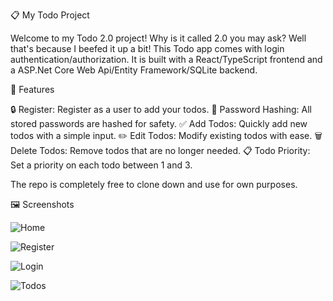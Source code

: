 📋 My Todo Project

Welcome to my Todo 2.0 project! Why is it called 2.0 you may ask? Well that's because I beefed it up a bit! This Todo app comes with login authentication/authorization.
It is built with a React/TypeScript frontend and a ASP.Net Core Web Api/Entity Framework/SQLite backend.

🌟 Features

🔒 Register: Register as a user to add your todos.
🔑 Password Hashing: All stored passwords are hashed for safety.
✅ Add Todos: Quickly add new todos with a simple input.
✏️ Edit Todos: Modify existing todos with ease.
🗑️ Delete Todos: Remove todos that are no longer needed.
📋 Todo Priority: Set a priority on each todo between 1 and 3.

The repo is completely free to clone down and use for own purposes.

🖼️ Screenshots

![Home](https://github.com/MattiasL2001/Todo/assets/45106868/c0f9d699-01b9-413c-bddd-19b3c1875bed)

![Register](https://github.com/MattiasL2001/Todo/assets/45106868/c9d29512-ab02-4304-9352-f7d0f51bfdf8)

![Login](https://github.com/MattiasL2001/Todo/assets/45106868/ae6411c3-0257-4ed3-bdd4-d0916d94c52c)

![Todos](https://github.com/MattiasL2001/Todo/assets/45106868/c7c684d0-413d-4997-b377-44b67dddcfd8)
